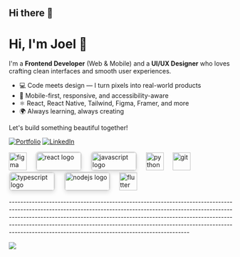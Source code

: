 ## Hi there 👋

# Hi, I'm Joel 👋

I'm a **Frontend Developer** (Web & Mobile) and a **UI/UX Designer** who loves crafting clean interfaces and smooth user experiences.

- 💻 Code meets design — I turn pixels into real-world products
- 📱 Mobile-first, responsive, and accessibility-aware
- ⚛️ React, React Native, Tailwind, Figma, Framer, and more
- 🌍 Always learning, always creating

Let's build something beautiful together!

<!-- Badges and links (optional) -->
[![Portfolio](https://img.shields.io/badge/Portfolio-Visit-blue?style=flat-square&logo=google-chrome)](https://yourportfolio.com)
[![LinkedIn](https://img.shields.io/badge/LinkedIn-Connect-blue?style=flat-square&logo=linkedin)](https://linkedin.com/in/joel-boafo-346494310)

<div align="left">
  <img src="https://img.icons8.com/?size=100&id=P5ROoX4rxKSE&format=png&color=000000" height="40" alt="figma" />
  <img width="12" />
  <img src="https://cdn.jsdelivr.net/gh/devicons/devicon/icons/react/react-original.svg" height="40" alt="react logo" style="width: 100px; border: 2px solid #ddd; border-radius: 8px; box-shadow: 0 4px 8px rgba(0,0,0,0.1);" />
  <img width="12" />
  <img src="https://cdn.jsdelivr.net/gh/devicons/devicon/icons/javascript/javascript-original.svg" height="40" alt="javascript logo" style="width: 100px; border: 2px solid #ddd; border-radius: 8px; box-shadow: 0 4px 8px rgba(0,0,0,0.1);" />
  <img width="12" />
  <img src="https://img.icons8.com/?size=100&id=13441&format=png&color=000000" height="40" alt="python logo"  />
  <img width="12" />
  <img src="https://img.icons8.com/?size=100&id=20906&format=png&color=000000" height="40" alt="git"  />
  <img width="12" />
  <img src="https://cdn.jsdelivr.net/gh/devicons/devicon/icons/typescript/typescript-original.svg" height="40" alt="typescript logo" style="width: 100px; border: 2px solid #ddd; border-radius: 8px; box-shadow: 0 4px 8px rgba(0,0,0,0.1);" />
  <img width="12" />
  <img src="https://cdn.jsdelivr.net/gh/devicons/devicon/icons/nodejs/nodejs-original.svg" height="40" alt="nodejs logo" style="width: 100px; border: 2px solid #ddd; border-radius: 8px; box-shadow: 0 4px 8px rgba(0,0,0,0.1);" />
  <img width="12" />
  <img src="https://img.icons8.com/?size=100&id=7I3BjCqe9rjG&format=png&color=000000" height="40" alt="flutter"  />
</div>

<span>---------------------------------------------------------------------------------------------------------------------------------------------------------------------------------------------------------------------------------------------------------------------------------------------------------------------------------------------------------------------------------------</span>

![](https://github-readme-stats.vercel.app/api/top-langs/?username=scar832&theme=dark&hide_border=false&include_all_commits=false&count_private=false&layout=compact)
